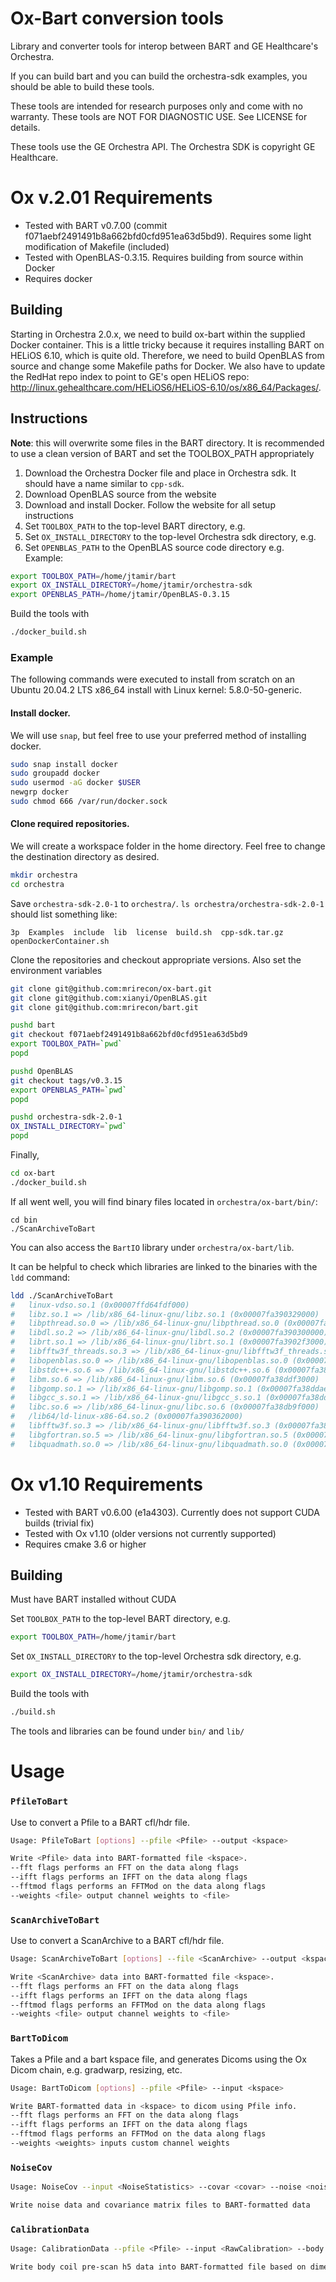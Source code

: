 # Ox-Bart conversion tools
Library and converter tools for interop between BART and GE Healthcare's Orchestra.

If you can build bart and you can build the orchestra-sdk examples, you should be able to build these tools.

These tools are intended for research purposes only and come with no warranty. These tools
are NOT FOR DIAGNOSTIC USE. See LICENSE for details.

These tools use the GE Orchestra API. The Orchestra SDK is copyright GE Healthcare.

# Ox v.2.01 Requirements
*  Tested with BART v0.7.00 (commit f071aebf2491491b8a662bfd0cfd951ea63d5bd9). Requires some light modification of Makefile (included)
*  Tested with OpenBLAS-0.3.15. Requires building from source within Docker
*  Requires docker

## Building
Starting in Orchestra 2.0.x, we need to build ox-bart within the supplied Docker container.
This is a little tricky because it requires installing BART on HELiOS 6.10, which is quite old.
Therefore, we need to build OpenBLAS from source and change some Makefile paths for Docker. We also have to
update the RedHat repo index to point to GE's open HELiOS repo: http://linux.gehealthcare.com/HELiOS6/HELiOS-6.10/os/x86_64/Packages/.

## Instructions

__Note__: this will overwrite some files in the BART directory. It is recommended to use a clean version of BART and set the TOOLBOX_PATH appropriately

1. Download the Orchestra Docker file and place in Orchestra sdk. It should have a name similar to `cpp-sdk`.
1. Download OpenBLAS source from the website
1. Download and install Docker. Follow the website for all setup instructions
1. Set `TOOLBOX_PATH` to the top-level BART directory, e.g.
1. Set `OX_INSTALL_DIRECTORY` to the top-level Orchestra sdk directory, e.g.
1. Set `OPENBLAS_PATH` to the OpenBLAS source code directory e.g.  
Example: 
```bash
export TOOLBOX_PATH=/home/jtamir/bart
export OX_INSTALL_DIRECTORY=/home/jtamir/orchestra-sdk
export OPENBLAS_PATH=/home/jtamir/OpenBLAS-0.3.15
```

Build the tools with
```bash
./docker_build.sh
```

### Example

The following commands were executed to install from scratch on an Ubuntu 20.04.2 LTS x86_64 install with Linux kernel: 5.8.0-50-generic.

#### Install docker.

We will use ``snap``, but feel free to use your preferred method of installing docker.

```bash
sudo snap install docker
sudo groupadd docker
sudo usermod -aG docker $USER
newgrp docker
sudo chmod 666 /var/run/docker.sock
```

#### Clone required repositories.

We will create a workspace folder in the home directory. Feel free to change the destination directory as desired.

```bash
mkdir orchestra
cd orchestra
```

Save ``orchestra-sdk-2.0-1`` to ``orchestra/``. ``ls orchestra/orchestra-sdk-2.0-1`` should list something like:
```
3p  Examples  include  lib  license  build.sh  cpp-sdk.tar.gz  openDockerContainer.sh
```

Clone the repositories and checkout appropriate versions. Also set the environment variables
```bash
git clone git@github.com:mrirecon/ox-bart.git
git clone git@github.com:xianyi/OpenBLAS.git
git clone git@github.com:mrirecon/bart.git

pushd bart
git checkout f071aebf2491491b8a662bfd0cfd951ea63d5bd9
export TOOLBOX_PATH=`pwd`
popd

pushd OpenBLAS
git checkout tags/v0.3.15
export OPENBLAS_PATH=`pwd`
popd

pushd orchestra-sdk-2.0-1
OX_INSTALL_DIRECTORY=`pwd`
popd
```
Finally,
```bash
cd ox-bart
./docker_build.sh
```

If all went well, you will find binary files located in ``orchestra/ox-bart/bin/``:
```
cd bin
./ScanArchiveToBart
```

You can also access the ``BartIO`` library under ``orchestra/ox-bart/lib``.

It can be helpful to check which libraries are linked to the binaries with the ``ldd`` command:
```bash
ldd ./ScanArchiveToBart
#	linux-vdso.so.1 (0x00007ffd64fdf000)
#	libz.so.1 => /lib/x86_64-linux-gnu/libz.so.1 (0x00007fa390329000)
#	libpthread.so.0 => /lib/x86_64-linux-gnu/libpthread.so.0 (0x00007fa390306000)
#	libdl.so.2 => /lib/x86_64-linux-gnu/libdl.so.2 (0x00007fa390300000)
#	librt.so.1 => /lib/x86_64-linux-gnu/librt.so.1 (0x00007fa3902f3000)
#	libfftw3f_threads.so.3 => /lib/x86_64-linux-gnu/libfftw3f_threads.so.3 (0x00007fa3902e9000)
#	libopenblas.so.0 => /lib/x86_64-linux-gnu/libopenblas.so.0 (0x00007fa38e15c000)
#	libstdc++.so.6 => /lib/x86_64-linux-gnu/libstdc++.so.6 (0x00007fa38df42000)
#	libm.so.6 => /lib/x86_64-linux-gnu/libm.so.6 (0x00007fa38ddf3000)
#	libgomp.so.1 => /lib/x86_64-linux-gnu/libgomp.so.1 (0x00007fa38ddae000)
#	libgcc_s.so.1 => /lib/x86_64-linux-gnu/libgcc_s.so.1 (0x00007fa38dd91000)
#	libc.so.6 => /lib/x86_64-linux-gnu/libc.so.6 (0x00007fa38db9f000)
#	/lib64/ld-linux-x86-64.so.2 (0x00007fa390362000)
#	libfftw3f.so.3 => /lib/x86_64-linux-gnu/libfftw3f.so.3 (0x00007fa38d98f000)
#	libgfortran.so.5 => /lib/x86_64-linux-gnu/libgfortran.so.5 (0x00007fa38d6c7000)
#	libquadmath.so.0 => /lib/x86_64-linux-gnu/libquadmath.so.0 (0x00007fa38d67d000)
```


# Ox v1.10 Requirements
*  Tested with BART v0.6.00 (e1a4303). Currently does not support CUDA builds (trivial fix)
*  Tested with Ox v1.10 (older versions not currently supported)
*  Requires cmake 3.6 or higher

## Building
Must have BART installed without CUDA

Set `TOOLBOX_PATH` to the top-level BART directory, e.g.
```bash
export TOOLBOX_PATH=/home/jtamir/bart
```

Set `OX_INSTALL_DIRECTORY` to the top-level Orchestra sdk directory, e.g.
```bash
export OX_INSTALL_DIRECTORY=/home/jtamir/orchestra-sdk

```
Build the tools with
```bash
./build.sh
```

The tools and libraries can be found under `bin/` and `lib/`

# Usage

### `PfileToBart`
Use to convert a Pfile to a BART cfl/hdr file.
```bash
Usage: PfileToBart [options] --pfile <Pfile> --output <kspace>

Write <Pfile> data into BART-formatted file <kspace>.
--fft flags performs an FFT on the data along flags
--ifft flags performs an IFFT on the data along flags
--fftmod flags performs an FFTMod on the data along flags
--weights <file> output channel weights to <file>
```

### `ScanArchiveToBart`
Use to convert a ScanArchive to a BART cfl/hdr file.
```bash
Usage: ScanArchiveToBart [options] --file <ScanArchive> --output <kspace>

Write <ScanArchive> data into BART-formatted file <kspace>.
--fft flags performs an FFT on the data along flags
--ifft flags performs an IFFT on the data along flags
--fftmod flags performs an FFTMod on the data along flags
--weights <file> output channel weights to <file>
```

### `BartToDicom`
Takes a Pfile and a bart kspace file, and generates Dicoms using the Ox Dicom chain,
e.g. gradwarp, resizing, etc.

```bash
Usage: BartToDicom [options] --pfile <Pfile> --input <kspace>

Write BART-formatted data in <kspace> to dicom using Pfile info.
--fft flags performs an FFT on the data along flags
--ifft flags performs an IFFT on the data along flags
--fftmod flags performs an FFTMod on the data along flags
--weights <weights> inputs custom channel weights
```


### `NoiseCov`
```bash
Usage: NoiseCov --input <NoiseStatistics> --covar <covar> --noise <noise> --optmat <optmat>

Write noise data and covariance matrix files to BART-formatted data
```


### `CalibrationData`
```bash
Usage: CalibrationData --pfile <Pfile> --input <RawCalibration> --body <body_coil> 

Write body coil pre-scan h5 data into BART-formatted file based on dimensions in <Pfile>
```

